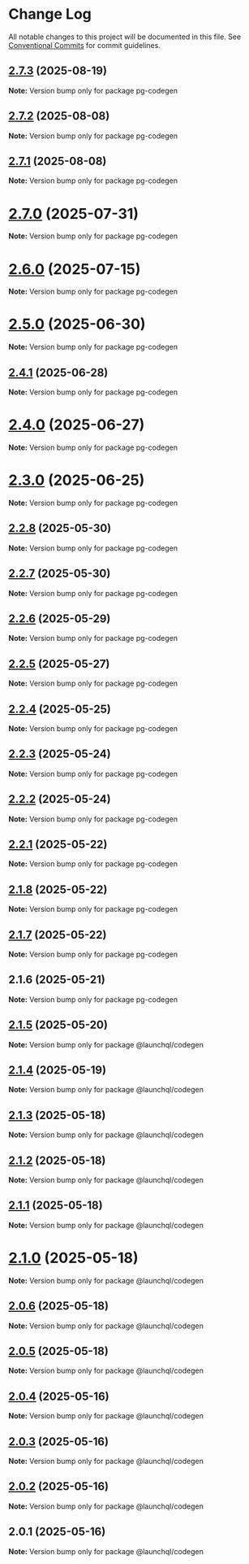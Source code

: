 # Change Log

All notable changes to this project will be documented in this file.
See [Conventional Commits](https://conventionalcommits.org) for commit guidelines.

## [2.7.3](https://github.com/launchql/launchql/compare/pg-codegen@2.7.2...pg-codegen@2.7.3) (2025-08-19)

**Note:** Version bump only for package pg-codegen





## [2.7.2](https://github.com/launchql/launchql/compare/pg-codegen@2.7.1...pg-codegen@2.7.2) (2025-08-08)

**Note:** Version bump only for package pg-codegen





## [2.7.1](https://github.com/launchql/launchql/compare/pg-codegen@2.7.0...pg-codegen@2.7.1) (2025-08-08)

**Note:** Version bump only for package pg-codegen





# [2.7.0](https://github.com/launchql/launchql/compare/pg-codegen@2.6.0...pg-codegen@2.7.0) (2025-07-31)

**Note:** Version bump only for package pg-codegen





# [2.6.0](https://github.com/launchql/launchql/compare/pg-codegen@2.5.0...pg-codegen@2.6.0) (2025-07-15)

**Note:** Version bump only for package pg-codegen





# [2.5.0](https://github.com/launchql/launchql/compare/pg-codegen@2.4.1...pg-codegen@2.5.0) (2025-06-30)

**Note:** Version bump only for package pg-codegen





## [2.4.1](https://github.com/launchql/launchql/compare/pg-codegen@2.4.0...pg-codegen@2.4.1) (2025-06-28)

**Note:** Version bump only for package pg-codegen





# [2.4.0](https://github.com/launchql/launchql/compare/pg-codegen@2.3.0...pg-codegen@2.4.0) (2025-06-27)

**Note:** Version bump only for package pg-codegen





# [2.3.0](https://github.com/launchql/launchql/compare/pg-codegen@2.2.8...pg-codegen@2.3.0) (2025-06-25)

**Note:** Version bump only for package pg-codegen





## [2.2.8](https://github.com/launchql/launchql/compare/pg-codegen@2.2.7...pg-codegen@2.2.8) (2025-05-30)

**Note:** Version bump only for package pg-codegen





## [2.2.7](https://github.com/launchql/launchql/compare/pg-codegen@2.2.6...pg-codegen@2.2.7) (2025-05-30)

**Note:** Version bump only for package pg-codegen





## [2.2.6](https://github.com/launchql/launchql/compare/pg-codegen@2.2.5...pg-codegen@2.2.6) (2025-05-29)

**Note:** Version bump only for package pg-codegen





## [2.2.5](https://github.com/launchql/launchql/compare/pg-codegen@2.2.4...pg-codegen@2.2.5) (2025-05-27)

**Note:** Version bump only for package pg-codegen





## [2.2.4](https://github.com/launchql/launchql/compare/pg-codegen@2.2.3...pg-codegen@2.2.4) (2025-05-25)

**Note:** Version bump only for package pg-codegen





## [2.2.3](https://github.com/launchql/launchql/compare/pg-codegen@2.2.2...pg-codegen@2.2.3) (2025-05-24)

**Note:** Version bump only for package pg-codegen





## [2.2.2](https://github.com/launchql/launchql/compare/pg-codegen@2.2.1...pg-codegen@2.2.2) (2025-05-24)

**Note:** Version bump only for package pg-codegen





## [2.2.1](https://github.com/launchql/launchql/compare/pg-codegen@2.1.8...pg-codegen@2.2.1) (2025-05-22)

**Note:** Version bump only for package pg-codegen





## [2.1.8](https://github.com/launchql/launchql/compare/pg-codegen@2.1.7...pg-codegen@2.1.8) (2025-05-22)

**Note:** Version bump only for package pg-codegen





## [2.1.7](https://github.com/launchql/launchql/compare/pg-codegen@2.1.6...pg-codegen@2.1.7) (2025-05-22)

**Note:** Version bump only for package pg-codegen





## 2.1.6 (2025-05-21)

**Note:** Version bump only for package pg-codegen





## [2.1.5](https://github.com/launchql/launchql/compare/@launchql/codegen@2.1.4...@launchql/codegen@2.1.5) (2025-05-20)

**Note:** Version bump only for package @launchql/codegen





## [2.1.4](https://github.com/launchql/launchql/compare/@launchql/codegen@2.1.3...@launchql/codegen@2.1.4) (2025-05-19)

**Note:** Version bump only for package @launchql/codegen





## [2.1.3](https://github.com/launchql/launchql/compare/@launchql/codegen@2.1.2...@launchql/codegen@2.1.3) (2025-05-18)

**Note:** Version bump only for package @launchql/codegen





## [2.1.2](https://github.com/launchql/launchql/compare/@launchql/codegen@2.1.1...@launchql/codegen@2.1.2) (2025-05-18)

**Note:** Version bump only for package @launchql/codegen





## [2.1.1](https://github.com/launchql/launchql/compare/@launchql/codegen@2.1.0...@launchql/codegen@2.1.1) (2025-05-18)

**Note:** Version bump only for package @launchql/codegen





# [2.1.0](https://github.com/launchql/launchql/compare/@launchql/codegen@2.0.6...@launchql/codegen@2.1.0) (2025-05-18)

**Note:** Version bump only for package @launchql/codegen





## [2.0.6](https://github.com/launchql/launchql/compare/@launchql/codegen@2.0.5...@launchql/codegen@2.0.6) (2025-05-18)

**Note:** Version bump only for package @launchql/codegen





## [2.0.5](https://github.com/launchql/launchql/compare/@launchql/codegen@2.0.4...@launchql/codegen@2.0.5) (2025-05-18)

**Note:** Version bump only for package @launchql/codegen





## [2.0.4](https://github.com/launchql/launchql/compare/@launchql/codegen@2.0.3...@launchql/codegen@2.0.4) (2025-05-16)

**Note:** Version bump only for package @launchql/codegen





## [2.0.3](https://github.com/launchql/launchql/compare/@launchql/codegen@2.0.2...@launchql/codegen@2.0.3) (2025-05-16)

**Note:** Version bump only for package @launchql/codegen





## [2.0.2](https://github.com/launchql/launchql/compare/@launchql/codegen@2.0.1...@launchql/codegen@2.0.2) (2025-05-16)

**Note:** Version bump only for package @launchql/codegen





## 2.0.1 (2025-05-16)

**Note:** Version bump only for package @launchql/codegen
